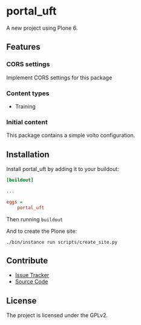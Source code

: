 # portal_uft

A new project using Plone 6.

## Features

### CORS settings

Implement CORS settings for this package

### Content types

- Training

### Initial content

This package contains a simple volto configuration.

Installation
------------

Install portal_uft by adding it to your buildout:
```ini
[buildout]

...

eggs =
    portal_uft
```

Then running `buildout`

And to create the Plone site:

```shell
./bin/instance run scripts/create_site.py
```

## Contribute

- [Issue Tracker](https://github.com/elencarlos/portal-uft/issues)
- [Source Code](https://github.com/elencarlos/portal-uft/)

## License

The project is licensed under the GPLv2.
